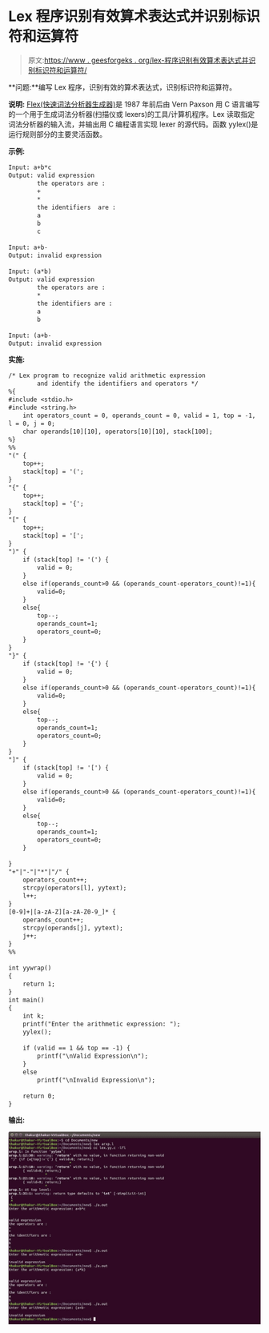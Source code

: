 # Lex 程序识别有效算术表达式并识别标识符和运算符

> 原文:[https://www . geesforgeks . org/lex-程序识别有效算术表达式并识别标识符和运算符/](https://www.geeksforgeeks.org/lex-program-to-recognize-valid-arithmetic-expression-and-identify-the-identifiers-and-operators/)

**问题:**编写 Lex 程序，识别有效的算术表达式，识别标识符和运算符。

**说明:**
[Flex(快速词法分析器生成器)](https://www.geeksforgeeks.org/flex-fast-lexical-analyzer-generator/)是 1987 年前后由 Vern Paxson 用 C 语言编写的一个用于生成词法分析器(扫描仪或 lexers)的工具/计算机程序。Lex 读取指定词法分析器的输入流，并输出用 C 编程语言实现 lexer 的源代码。函数 yylex()是运行规则部分的主要灵活函数。

**示例:**

```
Input: a+b*c
Output: valid expression
        the operators are :
        + 
        * 
        the identifiers  are :
        a 
        b 
        c

Input: a+b-
Output: invalid expression

Input: (a*b)
Output: valid expression
        the operators are :
        * 
        the identifiers are :
        a 
        b 

Input: (a+b-
Output: invalid expression 
```

**实施:**

```
/* Lex program to recognize valid arithmetic expression
        and identify the identifiers and operators */
%{ 
#include <stdio.h> 
#include <string.h> 
    int operators_count = 0, operands_count = 0, valid = 1, top = -1, l = 0, j = 0; 
    char operands[10][10], operators[10][10], stack[100]; 
%} 
%%
"(" { 
    top++; 
    stack[top] = '('; 
} 
"{" {
    top++; 
    stack[top] = '{'; 
} 
"[" { 
    top++; 
    stack[top] = '['; 
} 
")" { 
    if (stack[top] != '(') { 
        valid = 0;     
    } 
    else if(operands_count>0 && (operands_count-operators_count)!=1){
        valid=0;
    }
    else{
        top--;
        operands_count=1;
        operators_count=0;
    } 
} 
"}" { 
    if (stack[top] != '{') { 
        valid = 0;     
    } 
    else if(operands_count>0 && (operands_count-operators_count)!=1){
        valid=0;
    }
    else{
        top--;
        operands_count=1;
        operators_count=0;
    } 
} 
"]" { 
    if (stack[top] != '[') { 
        valid = 0; 
    } 
    else if(operands_count>0 && (operands_count-operators_count)!=1){
        valid=0;
    }
    else{
        top--;
        operands_count=1;
        operators_count=0;
    } 

} 
"+"|"-"|"*"|"/" { 
    operators_count++; 
    strcpy(operators[l], yytext); 
    l++; 
} 
[0-9]+|[a-zA-Z][a-zA-Z0-9_]* { 
    operands_count++; 
    strcpy(operands[j], yytext); 
    j++; 
} 
%% 

int yywrap() 
{ 
    return 1; 
} 
int main() 
{ 
    int k; 
    printf("Enter the arithmetic expression: "); 
    yylex(); 

    if (valid == 1 && top == -1) { 
        printf("\nValid Expression\n"); 
    } 
    else
        printf("\nInvalid Expression\n"); 

    return 0;
} 
```

**输出:**

![](img/0a78559eb097827996c0871ba52b6d37.png)